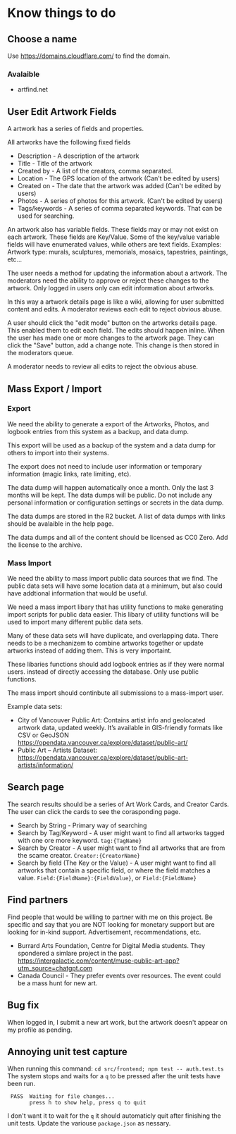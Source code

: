 # Know things to do

## Choose a name

Use https://domains.cloudflare.com/ to find the domain.

### Avalaible

- artfind.net

## User Edit Artwork Fields

A artwork has a series of fields and properties.

All artworks have the following fixed fields

- Description - A description of the artwork
- Title - Title of the artwork
- Created by - A list of the creators, comma separated.
- Location - The GPS location of the artwork (Can't be edited by users)
- Created on - The date that the artwork was added (Can't be edited by users)
- Photos - A series of photos for this artwork. (Can't be edited by users)
- Tags/keywords - A series of comma separated keywords. That can be used for searching.

An artwork also has variable fields. These fields may or may not exist on each artwork. These fields are Key/Value. Some of the key/value variable fields will have enumerated values, while others are text fields. Examples: Artwork type: murals, sculptures, memorials, mosaics, tapestries, paintings, etc...

The user needs a method for updating the information about a artwork. The moderators need the ability to approve or reject these changes to the artwork. Only logged in users only can edit information about artworks.

In this way a artwork details page is like a wiki, allowing for user submitted content and edits. A moderator reviews each edit to reject obvious abuse.

A user should click the "edit mode" button on the artworks details page. This enabled them to edit each field. The edits should happen inline. When the user has made one or more changes to the artwork page. They can click the "Save" button, add a change note. This change is then stored in the moderators queue.

A moderator needs to review all edits to reject the obvious abuse.

## Mass Export / Import
  
### Export

We need the ability to generate a export of the Artworks, Photos, and logbook entries from this system as a backup, and data dump.

This export will be used as a backup of the system and a data dump for others to import into their systems.

The export does not need to include user information or temporary information (magic links, rate limiting, etc).

The data dump will happen automatically once a month. Only the last 3 months will be kept. The data dumps will be public. Do not include any personal information or configuration settings or secrets in the data dump.

The data dumps are stored in the R2 bucket. A list of data dumps with links should be avalaible in the help page.

The data dumps and all of the content should be licensed as CC0 Zero. Add the license to the archive.

### Mass Import

We need the ability to mass import public data sources that we find. The public data sets will have some location data at a minimum, but also could have addtional information that would be useful.

We need a mass import libary that has utility functions to make generating import scripts for public data easier. This libary of utility functions will be used to import many different public data sets.

Many of these data sets will have duplicate, and overlapping data. There needs to be a mechanizem to combine artworks together or update artworks instead of adding them. This is very importaint.

These libaries functions should add logbook entries as if they were normal users. instead of directly accessing the database. Only use public functions.

The mass import should continbute all submissions to a mass-import user.

Example data sets:

- City of Vancouver Public Art: Contains artist info and geolocated artwork data, updated weekly. It’s available in GIS-friendly formats like CSV or GeoJSON https://opendata.vancouver.ca/explore/dataset/public-art/
- Public Art – Artists Dataset: https://opendata.vancouver.ca/explore/dataset/public-art-artists/information/

## Search page

The search results should be a series of Art Work Cards, and Creator Cards. The user can click the cards to see the corasponding page.

- Search by String - Primary way of searching
- Search by Tag/Keyword - A user might want to find all artworks tagged with one ore more keyword. `tag:{TagName}`
- Search by Creator - A user might want to find all artworks that are from the scame creator. `Creator:{CreatorName}`
- Search by field (The Key or the Value) - A user might want to find all artworks that contain a specific field, or where the field matches a value. `Field:{FieldName}:{FieldValue}`, or `Field:{FieldName}`

## Find partners

Find people that would be willing to partner with me on this project. Be specific and say that you are NOT looking for monetary support but are looking for in-kind support. Advertisement, recommendations, etc.

- Burrard Arts Foundation, Centre for Digital Media students. They spondered a simlare project in the past. https://intergalactic.com/content/muse-public-art-app?utm_source=chatgpt.com
- Canada Council - They prefer events over resources. The event could be a mass hunt for new art.

## Bug fix

When logged in, I submit a new art work, but the artwork doesn't appear on my profile as pending.

## Annoying unit test capture

When running this command: `cd src/frontend; npm test -- auth.test.ts`
The system stops and waits for a `q` to be pressed after the unit tests have been run. 

```
 PASS  Waiting for file changes...
       press h to show help, press q to quit

```

I don't want it to wait for the `q` it should automaticly quit after finishing the unit tests. Update the variouse `package.json` as nessary.
